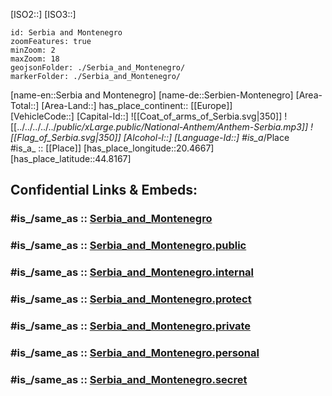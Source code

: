 ﻿---
confidential: public
isDeleted: false
location:
- 44.8167
- 20.4667
SpocWebEntityId: 72747
tags:
- geo/Country
type: Country
---

[ISO2::]
[ISO3::]
```leaflet
id: Serbia and Montenegro
zoomFeatures: true 
minZoom: 2 
maxZoom: 18
geojsonFolder: ./Serbia_and_Montenegro/
markerFolder: ./Serbia_and_Montenegro/
```

[name-en::Serbia and Montenegro]
[name-de::Serbien-Montenegro]
[Area-Total::]
[Area-Land::]
has_place_continent:: [[Europe]]  
[VehicleCode::]
[Capital-Id::]
![[Coat_of_arms_of_Serbia.svg|350]]
![[../../../../../_public/xLarge.public/National-Anthem/Anthem-Serbia.mp3]]
![[Flag_of_Serbia.svg|350]]
[Alcohol-l::]
[Language-Id::]
#is_a_/Place  
#is_a_ :: [[Place]] 
[has_place_longitude::20.4667]
[has_place_latitude::44.8167]


## Confidential Links & Embeds: 

### #is_/same_as :: [Serbia_and_Montenegro](/_Standards/Earth/Continent/Europe/Europe~South/Serbia_and_Montenegro.md) 

### #is_/same_as :: [Serbia_and_Montenegro.public](/_public/Earth/Continent/Europe/Europe~South/Serbia_and_Montenegro.public.md) 

### #is_/same_as :: [Serbia_and_Montenegro.internal](/_internal/Earth/Continent/Europe/Europe~South/Serbia_and_Montenegro.internal.md) 

### #is_/same_as :: [Serbia_and_Montenegro.protect](/_protect/Earth/Continent/Europe/Europe~South/Serbia_and_Montenegro.protect.md) 

### #is_/same_as :: [Serbia_and_Montenegro.private](/_private/Earth/Continent/Europe/Europe~South/Serbia_and_Montenegro.private.md) 

### #is_/same_as :: [Serbia_and_Montenegro.personal](/_personal/Earth/Continent/Europe/Europe~South/Serbia_and_Montenegro.personal.md) 

### #is_/same_as :: [Serbia_and_Montenegro.secret](/_secret/Earth/Continent/Europe/Europe~South/Serbia_and_Montenegro.secret.md)

